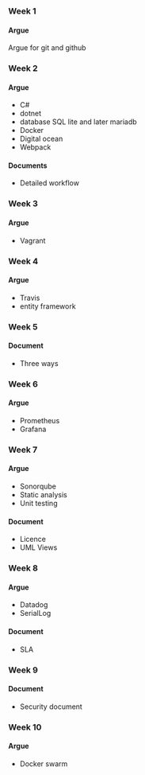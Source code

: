 ### Week 1
#### Argue
Argue for git and github

### Week 2
#### Argue 
* C# 
* dotnet 
* database SQL lite and later mariadb 
* Docker
* Digital ocean
* Webpack
#### Documents 
* Detailed workflow

### Week 3
#### Argue 
* Vagrant

### Week 4 
#### Argue 
* Travis
* entity framework


### Week 5
#### Document 
* Three ways

### Week 6 
#### Argue 
* Prometheus 
* Grafana

### Week 7
#### Argue 
* Sonorqube
* Static analysis 
* Unit testing
#### Document
* Licence 
* UML Views

### Week 8
#### Argue
* Datadog
* SerialLog
#### Document
* SLA 

### Week 9
#### Document 
* Security document

### Week 10
#### Argue
* Docker swarm 
